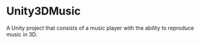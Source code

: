 # Unity3DMusic
A Unity project that consists of a music player with the ability to reproduce music in 3D.
